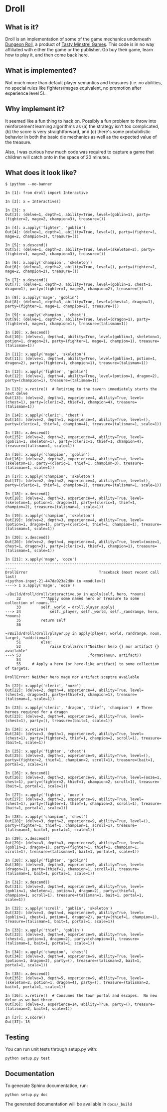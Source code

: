 Droll
=====
## What is it?

Droll is an implementation of some of the game mechanics underneath [Dungeon
Roll](https://boardgamegeek.com/boardgame/138788/dungeon-roll), a product of
[Tasty Minstrel Games](http://playtmg.com/).  This code is in no way affiliated
with either the game or the publisher.  Go buy their game, learn how to play it,
and then come back here.

## What is implemented?

Not much more than default player semantics and treasures (i.e. no abilities, no
special rules like fighters/mages equivalent, no promotion after experience
level 5).

## Why implement it?

It seemed like a fun thing to hack on.  Possibly a fun problem to throw into
reinforcement learning algorithms as (a) the strategy isn't too complicated, (b)
the score is very straightforward, and (c) there's some probabilistic behavior
in both the basic die mechanics as well as the expected value of the treasure.

Also, I was curious how much code was required to capture a game that children
will catch onto in the space of 20 minutes.

## What does it look like?

```
$ ipython --no-banner

In [1]: from droll import Interactive

In [2]: x = Interactive()

In [3]: x
Out[3]: (delve=1, depth=1, ability=True, level=(goblin=1), party=(fighter=2, mage=2, champion=3), treasure=())

In [4]: x.apply('fighter', 'goblin')
Out[4]: (delve=1, depth=1, ability=True, level=(), party=(fighter=1, mage=2, champion=3), treasure=())

In [5]: x.descend()
Out[5]: (delve=1, depth=2, ability=True, level=(skeleton=2), party=(fighter=1, mage=2, champion=3), treasure=())

In [6]: x.apply('champion', 'skeleton')
Out[6]: (delve=1, depth=2, ability=True, level=(), party=(fighter=1, mage=2, champion=2), treasure=())

In [7]: x.descend()
Out[7]: (delve=1, depth=3, ability=True, level=(goblin=1, chest=1, dragon=1), party=(fighter=1, mage=2, champion=2), treasure=())

In [8]: x.apply('mage', 'goblin')
Out[8]: (delve=1, depth=3, ability=True, level=(chest=1, dragon=1), party=(fighter=1, mage=1, champion=2), treasure=())

In [9]: x.apply('champion', 'chest')
Out[9]: (delve=1, depth=3, ability=True, level=(dragon=1), party=(fighter=1, mage=1, champion=1), treasure=(talisman=1))

In [10]: x.descend()
Out[10]: (delve=1, depth=4, ability=True, level=(goblin=1, skeleton=1, potion=1, dragon=2), party=(fighter=1, mage=1, champion=1), treasure=(talisman=1))

In [11]: x.apply('mage', 'skeleton')
Out[11]: (delve=1, depth=4, ability=True, level=(goblin=1, potion=1, dragon=2), party=(fighter=1, champion=1), treasure=(talisman=1))

In [12]: x.apply('fighter', 'goblin')
Out[12]: (delve=1, depth=4, ability=True, level=(potion=1, dragon=2), party=(champion=1), treasure=(talisman=1))

In [13]: x.retire()  # Retiring to the tavern immediately starts the next delve
Out[13]: (delve=2, depth=1, experience=4, ability=True, level=(chest=1), party=(cleric=2, thief=1, champion=4), treasure=(talisman=1))

In [14]: x.apply('cleric', 'chest')
Out[14]: (delve=2, depth=1, experience=4, ability=True, level=(), party=(cleric=1, thief=1, champion=4), treasure=(talisman=1, scale=1))

In [15]: x.descend()
Out[15]: (delve=2, depth=2, experience=4, ability=True, level=(goblin=1, skeleton=1), party=(cleric=1, thief=1, champion=4), treasure=(talisman=1, scale=1))

In [16]: x.apply('champion', 'goblin')
Out[16]: (delve=2, depth=2, experience=4, ability=True, level=(skeleton=1), party=(cleric=1, thief=1, champion=3), treasure=(talisman=1, scale=1))

In [17]: x.apply('champion', 'skeleton')
Out[17]: (delve=2, depth=2, experience=4, ability=True, level=(), party=(cleric=1, thief=1, champion=2), treasure=(talisman=1, scale=1))

In [18]: x.descend()
Out[18]: (delve=2, depth=3, experience=4, ability=True, level=(skeleton=1, potion=1, dragon=1), party=(cleric=1, thief=1, champion=2), treasure=(talisman=1, scale=1))

In [19]: x.apply('champion', 'skeleton')
Out[19]: (delve=2, depth=3, experience=4, ability=True, level=(potion=1, dragon=1), party=(cleric=1, thief=1, champion=1), treasure=(talisman=1, scale=1))

In [20]: x.descend()
Out[20]: (delve=2, depth=4, experience=4, ability=True, level=(ooze=1, chest=1, dragon=3), party=(cleric=1, thief=1, champion=1), treasure=(talisman=1, scale=1))

In [21]: x.apply('mage', 'ooze')
---------------------------------------------------------------------------
DrollError                                Traceback (most recent call last)
<ipython-input-21-447da923a2d0> in <module>()
----> 1 x.apply('mage', 'ooze')

~/Build/droll/droll/interactive.py in apply(self, hero, *nouns)
     32         """Apply some named hero or treasure to some collection of nouns."""
     33         self._world = droll.player.apply(
---> 34             self._player, self._world, self._randrange, hero, *nouns)
     35         return self
     36 

~/Build/droll/droll/player.py in apply(player, world, randrange, noun, target, *additional)
     51         else:
     52             raise DrollError("Neither hero {} nor artifact {} available"
---> 53                              .format(noun, artifact))
     54 
     55     # Apply a hero (or hero-like artifact) to some collection of targets.

DrollError: Neither hero mage nor artifact sceptre available

In [22]: x.apply('cleric', 'ooze')
Out[22]: (delve=2, depth=4, experience=4, ability=True, level=(chest=1, dragon=3), party=(thief=1, champion=1), treasure=(talisman=1, scale=1))

In [23]: x.apply('cleric', 'dragon', 'thief', 'champion')  # Three heroes required for a dragon
Out[23]: (delve=2, depth=4, experience=5, ability=True, level=(chest=1), party=(), treasure=(bait=1, scale=1))

In [24]: x.retire()
Out[24]: (delve=3, depth=1, experience=9, ability=True, level=(chest=1), party=(fighter=3, thief=1, champion=2, scroll=1), treasure=(bait=1, scale=1))

In [25]: x.apply('fighter', 'chest')
Out[25]: (delve=3, depth=1, experience=9, ability=True, level=(), party=(fighter=2, thief=1, champion=2, scroll=1), treasure=(bait=1, portal=1, scale=1))

In [26]: x.descend()
Out[26]: (delve=3, depth=2, experience=9, ability=True, level=(ooze=1, chest=1), party=(fighter=2, thief=1, champion=2, scroll=1), treasure=(bait=1, portal=1, scale=1))

In [27]: x.apply('fighter', 'ooze')
Out[27]: (delve=3, depth=2, experience=9, ability=True, level=(chest=1), party=(fighter=1, thief=1, champion=2, scroll=1), treasure=(bait=1, portal=1, scale=1))

In [28]: x.apply('champion', 'chest')
Out[28]: (delve=3, depth=2, experience=9, ability=True, level=(), party=(fighter=1, thief=1, champion=1, scroll=1), treasure=(talisman=1, bait=1, portal=1, scale=1))

In [29]: x.descend()
Out[29]: (delve=3, depth=3, experience=9, ability=True, level=(goblin=2, dragon=1), party=(fighter=1, thief=1, champion=1, scroll=1), treasure=(talisman=1, bait=1, portal=1, scale=1))

In [30]: x.apply('fighter', 'goblin')
Out[30]: (delve=3, depth=3, experience=9, ability=True, level=(dragon=1), party=(thief=1, champion=1, scroll=1), treasure=(talisman=1, bait=1, portal=1, scale=1))

In [31]: x.descend()
Out[31]: (delve=3, depth=4, experience=9, ability=True, level=(goblin=1, skeleton=1, potion=1, dragon=2), party=(thief=1, champion=1, scroll=1), treasure=(talisman=1, bait=1, portal=1, scale=1))

In [32]: x.apply('scroll', 'goblin', 'skeleton')
Out[32]: (delve=3, depth=4, experience=9, ability=True, level=(goblin=1, chest=1, potion=1, dragon=2), party=(thief=1, champion=1), treasure=(talisman=1, bait=1, portal=1, scale=1))

In [33]: x.apply('thief', 'goblin')
Out[33]: (delve=3, depth=4, experience=9, ability=True, level=(chest=1, potion=1, dragon=2), party=(champion=1), treasure=(talisman=1, bait=1, portal=1, scale=1))

In [34]: x.apply('champion', 'chest')
Out[34]: (delve=3, depth=4, experience=9, ability=True, level=(potion=1, dragon=2), party=(), treasure=(talisman=2, bait=1, portal=1, scale=1))

In [35]: x.descend()
Out[35]: (delve=3, depth=5, experience=9, ability=True, level=(skeleton=2, potion=1, dragon=4), party=(), treasure=(talisman=2, bait=1, portal=1, scale=1))

In [36]: x.retire()  # Consumes the town portal and escapes.  No new delve as we had three.
Out[36]: (delve=3, experience=14, ability=True, party=(), treasure=(talisman=2, bait=1, scale=1))

In [37]: x.score()
Out[37]: 18
```

## Testing

You can run unit tests through setup.py with:

```
python setup.py test
```

## Documentation

To generate Sphinx documentation, run:

```
python setup.py doc
```

The generated documentation will be available in `docs/_build`

